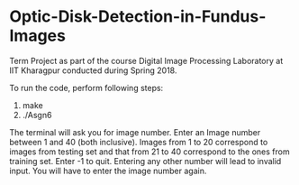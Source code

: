 # Optic-Disk-Detection-in-Fundus-Images
Term Project as part of the course Digital Image Processing Laboratory at IIT Kharagpur conducted during Spring 2018.

To run the code, perform following steps:
1. make
2. ./Asgn6

The terminal will ask you for image number. Enter an Image number between 1 and 40 (both inclusive). Images from 1 to 20 correspond to images from testing set and that from 21 to 40 correspond to the ones from training set. Enter -1 to quit. Entering any other number will lead to invalid input. You will have to enter the image number again.

